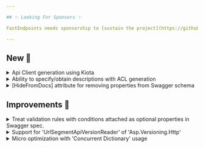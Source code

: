 ```yaml
---

## ✨ Looking For Sponsors ✨

FastEndpoints needs sponsorship to [sustain the project](https://github.com/FastEndpoints/FastEndpoints/issues/449). Please help out if you can.

---
```


[//]: # (<details><summary>title text</summary></details>)

## New 🎉

<details><summary>Api Client generation using Kiota</summary>

Todo: update doc page and link here.

ref: https://discord.com/channels/933662816458645504/1114736030109683782/1182711087901184021

</details>

<details><summary>Ability to specify/obtain descriptions with ACL generation</summary>

todo: update docs and link here.
ref: https://github.com/FastEndpoints/FastEndpoints/issues/562

</details>

<details><summary>[HideFromDocs] attribute for removing properties from Swagger schema</summary>

```csharp
sealed class MyRequest
{
    [HideFromDocs]
    public int Internal { get; set; } //this will not appear in swagger schema

    public string Name { get; set; }
}
```

</details>

## Improvements 🚀

<details><summary>Treat validation rules with conditions attached as optional properties in Swagger spec.</summary>

If a validation rule is conditional, like in the example below, that particular DTO property will be considered optional and will not be marked as required in the
Swagger Schema.

```csharp
RuleFor(x => x.Id) //this property will be a required property in the swagger spec
    .NotEmpty();   //because there's no 'When(...)' condition attached to it.

RuleFor(x => x.Age) //this will be an optional property in swagger spec because
    .NotEmpty()     //'NotEmpty()' is conditional.
    .When(SomeCondition);
```

For this to work, the rules have to be written separately as above. I.e. the `.When(...)` condition must proceed immediately after the `.NotEmpty()` or `.NotNull()` rule.

</details>

<details><summary>Support for 'UrlSegmentApiVersionReader' of 'Asp.Versioning.Http'</summary>

Only the `HeaderApiVersionReader` was previously supported. Support for doing versioning based on URL segments using the `Asp.Versioning.Http` package is now working
correctly.

</details>

<details><summary>Micro optimization with 'Concurrent Dictionary' usage</summary>

Concurrent dictionary `GetOrAdd()` overload with lambda parameter seems to perform a bit better in .NET 8. All locations that were using the other overload was
changed to use the overload with the lambda.

</details>

[//]: # (## Fixes 🪲)

[//]: # (## Breaking Changes ⚠️)